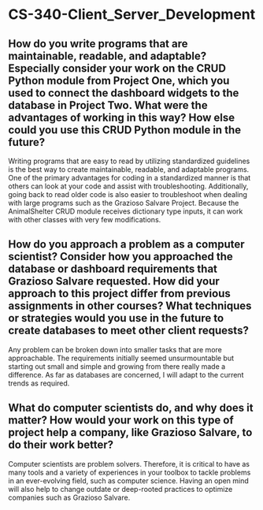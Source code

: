 # CS-340-Client_Server_Development

## How do you write programs that are maintainable, readable, and adaptable? Especially consider your work on the CRUD Python module from Project One, which you used to connect the dashboard widgets to the database in Project Two. What were the advantages of working in this way? How else could you use this CRUD Python module in the future?
Writing programs that are easy to read by utilizing standardized guidelines is the best way to create maintainable, readable, and adaptable programs.
One of the primary advantages for coding in a standardized manner is that others can look at your code and assist with troubleshooting. Additionally, going back to read older code is also easier to troubleshoot when dealing with large programs such as the Grazioso Salvare Project.
Because the AnimalShelter CRUD module receives dictionary type inputs, it can work with other classes with very few modifications.

## How do you approach a problem as a computer scientist? Consider how you approached the database or dashboard requirements that Grazioso Salvare requested. How did your approach to this project differ from previous assignments in other courses? What techniques or strategies would you use in the future to create databases to meet other client requests?
Any problem can be broken down into smaller tasks that are more approachable. The requirements initially seemed unsurmountable but starting out small and simple and growing from there really made a difference. As far as databases are concerned, I will adapt to the current trends as required.

## What do computer scientists do, and why does it matter? How would your work on this type of project help a company, like Grazioso Salvare, to do their work better?
Computer scientists are problem solvers. Therefore, it is critical to have as many tools and a variety of experiences in your toolbox to tackle problems in an ever-evolving field, such as computer science. Having an open mind will also help to change outdate or deep-rooted practices to optimize companies such as Grazioso Salvare.

